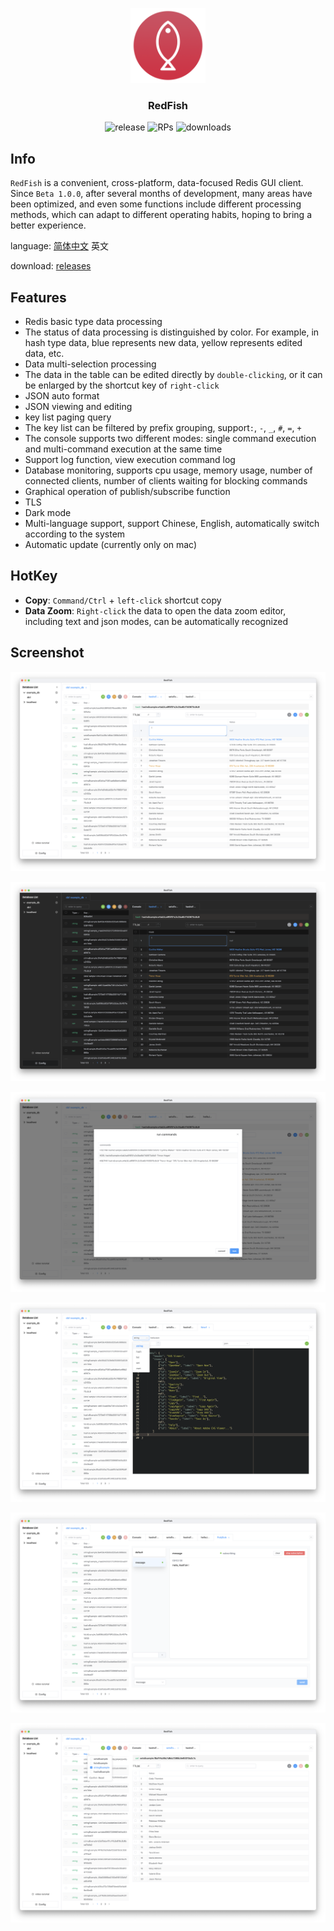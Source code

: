 <p align="center">
<img src="./build/icon.png" alt="logo" width="120" height="120" />
</p>
<h3 align="center">RedFish</h3>

<p align="center">
  <img src="https://img.shields.io/github/v/release/Kuari/RedFish.svg" alt="release" />
  <img src="https://img.shields.io/badge/PRs-welcome-brightgreen" alt="RPs" />
  <img src="https://img.shields.io/github/downloads/Kuari/RedFish/total" alt="downloads" />
</p>



## Info

`RedFish` is a convenient, cross-platform, data-focused Redis GUI client. Since `Beta 1.0.0`, after several months of development, many areas have been optimized, and even some functions include different processing methods, which can adapt to different operating habits, hoping to bring a better experience. 

language: [简体中文](https://github.com/Kuari/RedFish/blob/main/README.zh-CN.md) 英文

download: [releases](https://github.com/Kuari/RedFish/releases)



## Features

* Redis basic type data processing
* The status of data processing is distinguished by color. For example, in hash type data, blue represents new data, yellow represents edited data, etc.
* Data multi-selection processing
* The data in the table can be edited directly by `double-clicking`, or it can be enlarged by the shortcut key of `right-click`
* JSON auto format
* JSON viewing and editing
* key list paging query
* The key list can be filtered by prefix grouping, support`:`, `-`, `_`, `#`, `=`, `+`
* The console supports two different modes: single command execution and multi-command execution at the same time
* Support log function, view execution command log
* Database monitoring, supports cpu usage, memory usage, number of connected clients, number of clients waiting for blocking commands
* Graphical operation of publish/subscribe function
* TLS
* Dark mode
* Multi-language support, support Chinese, English, automatically switch according to the system
* Automatic update (currently only on mac)



## HotKey

* **Copy**: `Command/Ctrl` + `left-click` shortcut copy
* **Data Zoom**: `Right-click` the data to open the data zoom editor, including text and json modes, can be automatically recognized



## Screenshot

![Screenshots](./Screenshots/Screenshots1.png)

![Screenshots](./Screenshots/Screenshots2.png)

![Screenshots](./Screenshots/Screenshots3.png)

![Screenshots](./Screenshots/Screenshots4.png)

![Screenshots](./Screenshots/Screenshots5.png)

![Screenshots](./Screenshots/Screenshots6.png)
